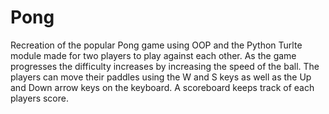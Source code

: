 # Pong
Recreation of the popular Pong game using OOP and the Python Turlte module made for two players to play against each other. 
As the game progresses the difficulty increases by increasing the speed of the ball. 
The players can move their paddles using the W and S keys as well as the Up and Down arrow keys on the keyboard.
A scoreboard keeps track of each players score.
